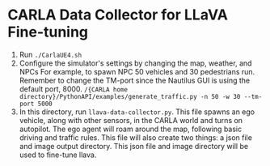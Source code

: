 # CARLA Data Collector for LLaVA Fine-tuning

1. Run `./CarlaUE4.sh`
2. Configure the simulator's settings by changing the map, weather, and NPCs
For example, to spawn NPC 50 vehicles and 30 pedestrians run. Remember to change the TM-port since the Nautilus GUI is using the default port, 8000.
`/{CARLA home directory}/PythonAPI/examples/generate_traffic.py -n 50 -w 30 --tm-port 5000`
3. In this directory, run `llava-data-collector.py`. This file spawns an ego vehicle, along with other sensors, in the CARLA world and turns on autopilot. 
The ego agent will roam around the map, following basic driving and traffic rules. 
This file will also create two things: a json file and image output directory. This json file and image directory will be used to fine-tune llava.
